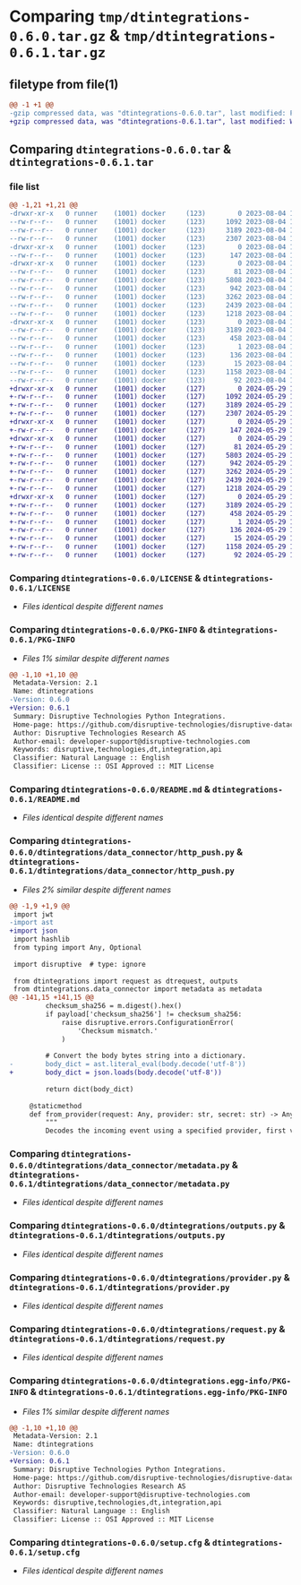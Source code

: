 # Comparing `tmp/dtintegrations-0.6.0.tar.gz` & `tmp/dtintegrations-0.6.1.tar.gz`

## filetype from file(1)

```diff
@@ -1 +1 @@
-gzip compressed data, was "dtintegrations-0.6.0.tar", last modified: Fri Aug  4 13:33:02 2023, max compression
+gzip compressed data, was "dtintegrations-0.6.1.tar", last modified: Wed May 29 12:06:37 2024, max compression
```

## Comparing `dtintegrations-0.6.0.tar` & `dtintegrations-0.6.1.tar`

### file list

```diff
@@ -1,21 +1,21 @@
-drwxr-xr-x   0 runner    (1001) docker     (123)        0 2023-08-04 13:33:02.688609 dtintegrations-0.6.0/
--rw-r--r--   0 runner    (1001) docker     (123)     1092 2023-08-04 13:32:51.000000 dtintegrations-0.6.0/LICENSE
--rw-r--r--   0 runner    (1001) docker     (123)     3189 2023-08-04 13:33:02.688609 dtintegrations-0.6.0/PKG-INFO
--rw-r--r--   0 runner    (1001) docker     (123)     2307 2023-08-04 13:32:51.000000 dtintegrations-0.6.0/README.md
-drwxr-xr-x   0 runner    (1001) docker     (123)        0 2023-08-04 13:33:02.688609 dtintegrations-0.6.0/dtintegrations/
--rw-r--r--   0 runner    (1001) docker     (123)      147 2023-08-04 13:32:51.000000 dtintegrations-0.6.0/dtintegrations/__init__.py
-drwxr-xr-x   0 runner    (1001) docker     (123)        0 2023-08-04 13:33:02.688609 dtintegrations-0.6.0/dtintegrations/data_connector/
--rw-r--r--   0 runner    (1001) docker     (123)       81 2023-08-04 13:32:51.000000 dtintegrations-0.6.0/dtintegrations/data_connector/__init__.py
--rw-r--r--   0 runner    (1001) docker     (123)     5808 2023-08-04 13:32:51.000000 dtintegrations-0.6.0/dtintegrations/data_connector/http_push.py
--rw-r--r--   0 runner    (1001) docker     (123)      942 2023-08-04 13:32:51.000000 dtintegrations-0.6.0/dtintegrations/data_connector/metadata.py
--rw-r--r--   0 runner    (1001) docker     (123)     3262 2023-08-04 13:32:51.000000 dtintegrations-0.6.0/dtintegrations/outputs.py
--rw-r--r--   0 runner    (1001) docker     (123)     2439 2023-08-04 13:32:51.000000 dtintegrations-0.6.0/dtintegrations/provider.py
--rw-r--r--   0 runner    (1001) docker     (123)     1218 2023-08-04 13:32:51.000000 dtintegrations-0.6.0/dtintegrations/request.py
-drwxr-xr-x   0 runner    (1001) docker     (123)        0 2023-08-04 13:33:02.688609 dtintegrations-0.6.0/dtintegrations.egg-info/
--rw-r--r--   0 runner    (1001) docker     (123)     3189 2023-08-04 13:33:02.000000 dtintegrations-0.6.0/dtintegrations.egg-info/PKG-INFO
--rw-r--r--   0 runner    (1001) docker     (123)      458 2023-08-04 13:33:02.000000 dtintegrations-0.6.0/dtintegrations.egg-info/SOURCES.txt
--rw-r--r--   0 runner    (1001) docker     (123)        1 2023-08-04 13:33:02.000000 dtintegrations-0.6.0/dtintegrations.egg-info/dependency_links.txt
--rw-r--r--   0 runner    (1001) docker     (123)      136 2023-08-04 13:33:02.000000 dtintegrations-0.6.0/dtintegrations.egg-info/requires.txt
--rw-r--r--   0 runner    (1001) docker     (123)       15 2023-08-04 13:33:02.000000 dtintegrations-0.6.0/dtintegrations.egg-info/top_level.txt
--rw-r--r--   0 runner    (1001) docker     (123)     1158 2023-08-04 13:33:02.692609 dtintegrations-0.6.0/setup.cfg
--rw-r--r--   0 runner    (1001) docker     (123)       92 2023-08-04 13:32:51.000000 dtintegrations-0.6.0/setup.py
+drwxr-xr-x   0 runner    (1001) docker     (127)        0 2024-05-29 12:06:37.334824 dtintegrations-0.6.1/
+-rw-r--r--   0 runner    (1001) docker     (127)     1092 2024-05-29 12:06:28.000000 dtintegrations-0.6.1/LICENSE
+-rw-r--r--   0 runner    (1001) docker     (127)     3189 2024-05-29 12:06:37.334824 dtintegrations-0.6.1/PKG-INFO
+-rw-r--r--   0 runner    (1001) docker     (127)     2307 2024-05-29 12:06:28.000000 dtintegrations-0.6.1/README.md
+drwxr-xr-x   0 runner    (1001) docker     (127)        0 2024-05-29 12:06:37.334824 dtintegrations-0.6.1/dtintegrations/
+-rw-r--r--   0 runner    (1001) docker     (127)      147 2024-05-29 12:06:28.000000 dtintegrations-0.6.1/dtintegrations/__init__.py
+drwxr-xr-x   0 runner    (1001) docker     (127)        0 2024-05-29 12:06:37.334824 dtintegrations-0.6.1/dtintegrations/data_connector/
+-rw-r--r--   0 runner    (1001) docker     (127)       81 2024-05-29 12:06:28.000000 dtintegrations-0.6.1/dtintegrations/data_connector/__init__.py
+-rw-r--r--   0 runner    (1001) docker     (127)     5803 2024-05-29 12:06:28.000000 dtintegrations-0.6.1/dtintegrations/data_connector/http_push.py
+-rw-r--r--   0 runner    (1001) docker     (127)      942 2024-05-29 12:06:28.000000 dtintegrations-0.6.1/dtintegrations/data_connector/metadata.py
+-rw-r--r--   0 runner    (1001) docker     (127)     3262 2024-05-29 12:06:28.000000 dtintegrations-0.6.1/dtintegrations/outputs.py
+-rw-r--r--   0 runner    (1001) docker     (127)     2439 2024-05-29 12:06:28.000000 dtintegrations-0.6.1/dtintegrations/provider.py
+-rw-r--r--   0 runner    (1001) docker     (127)     1218 2024-05-29 12:06:28.000000 dtintegrations-0.6.1/dtintegrations/request.py
+drwxr-xr-x   0 runner    (1001) docker     (127)        0 2024-05-29 12:06:37.334824 dtintegrations-0.6.1/dtintegrations.egg-info/
+-rw-r--r--   0 runner    (1001) docker     (127)     3189 2024-05-29 12:06:37.000000 dtintegrations-0.6.1/dtintegrations.egg-info/PKG-INFO
+-rw-r--r--   0 runner    (1001) docker     (127)      458 2024-05-29 12:06:37.000000 dtintegrations-0.6.1/dtintegrations.egg-info/SOURCES.txt
+-rw-r--r--   0 runner    (1001) docker     (127)        1 2024-05-29 12:06:37.000000 dtintegrations-0.6.1/dtintegrations.egg-info/dependency_links.txt
+-rw-r--r--   0 runner    (1001) docker     (127)      136 2024-05-29 12:06:37.000000 dtintegrations-0.6.1/dtintegrations.egg-info/requires.txt
+-rw-r--r--   0 runner    (1001) docker     (127)       15 2024-05-29 12:06:37.000000 dtintegrations-0.6.1/dtintegrations.egg-info/top_level.txt
+-rw-r--r--   0 runner    (1001) docker     (127)     1158 2024-05-29 12:06:37.334824 dtintegrations-0.6.1/setup.cfg
+-rw-r--r--   0 runner    (1001) docker     (127)       92 2024-05-29 12:06:28.000000 dtintegrations-0.6.1/setup.py
```

### Comparing `dtintegrations-0.6.0/LICENSE` & `dtintegrations-0.6.1/LICENSE`

 * *Files identical despite different names*

### Comparing `dtintegrations-0.6.0/PKG-INFO` & `dtintegrations-0.6.1/PKG-INFO`

 * *Files 1% similar despite different names*

```diff
@@ -1,10 +1,10 @@
 Metadata-Version: 2.1
 Name: dtintegrations
-Version: 0.6.0
+Version: 0.6.1
 Summary: Disruptive Technologies Python Integrations.
 Home-page: https://github.com/disruptive-technologies/disruptive-dataconnector
 Author: Disruptive Technologies Research AS
 Author-email: developer-support@disruptive-technologies.com
 Keywords: disruptive,technologies,dt,integration,api
 Classifier: Natural Language :: English
 Classifier: License :: OSI Approved :: MIT License
```

### Comparing `dtintegrations-0.6.0/README.md` & `dtintegrations-0.6.1/README.md`

 * *Files identical despite different names*

### Comparing `dtintegrations-0.6.0/dtintegrations/data_connector/http_push.py` & `dtintegrations-0.6.1/dtintegrations/data_connector/http_push.py`

 * *Files 2% similar despite different names*

```diff
@@ -1,9 +1,9 @@
 import jwt
-import ast
+import json
 import hashlib
 from typing import Any, Optional
 
 import disruptive  # type: ignore
 
 from dtintegrations import request as dtrequest, outputs
 from dtintegrations.data_connector import metadata as metadata
@@ -141,15 +141,15 @@
         checksum_sha256 = m.digest().hex()
         if payload['checksum_sha256'] != checksum_sha256:
             raise disruptive.errors.ConfigurationError(
                 'Checksum mismatch.'
             )
 
         # Convert the body bytes string into a dictionary.
-        body_dict = ast.literal_eval(body.decode('utf-8'))
+        body_dict = json.loads(body.decode('utf-8'))
 
         return dict(body_dict)
 
     @staticmethod
     def from_provider(request: Any, provider: str, secret: str) -> Any:
         """
         Decodes the incoming event using a specified provider, first validating
```

### Comparing `dtintegrations-0.6.0/dtintegrations/data_connector/metadata.py` & `dtintegrations-0.6.1/dtintegrations/data_connector/metadata.py`

 * *Files identical despite different names*

### Comparing `dtintegrations-0.6.0/dtintegrations/outputs.py` & `dtintegrations-0.6.1/dtintegrations/outputs.py`

 * *Files identical despite different names*

### Comparing `dtintegrations-0.6.0/dtintegrations/provider.py` & `dtintegrations-0.6.1/dtintegrations/provider.py`

 * *Files identical despite different names*

### Comparing `dtintegrations-0.6.0/dtintegrations/request.py` & `dtintegrations-0.6.1/dtintegrations/request.py`

 * *Files identical despite different names*

### Comparing `dtintegrations-0.6.0/dtintegrations.egg-info/PKG-INFO` & `dtintegrations-0.6.1/dtintegrations.egg-info/PKG-INFO`

 * *Files 1% similar despite different names*

```diff
@@ -1,10 +1,10 @@
 Metadata-Version: 2.1
 Name: dtintegrations
-Version: 0.6.0
+Version: 0.6.1
 Summary: Disruptive Technologies Python Integrations.
 Home-page: https://github.com/disruptive-technologies/disruptive-dataconnector
 Author: Disruptive Technologies Research AS
 Author-email: developer-support@disruptive-technologies.com
 Keywords: disruptive,technologies,dt,integration,api
 Classifier: Natural Language :: English
 Classifier: License :: OSI Approved :: MIT License
```

### Comparing `dtintegrations-0.6.0/setup.cfg` & `dtintegrations-0.6.1/setup.cfg`

 * *Files identical despite different names*

